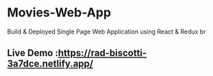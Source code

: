 # Movies-Web-App
Build &amp; Deployed Single Page Web Application using React &amp; Redux br
## Live Demo :https://rad-biscotti-3a7dce.netlify.app/

